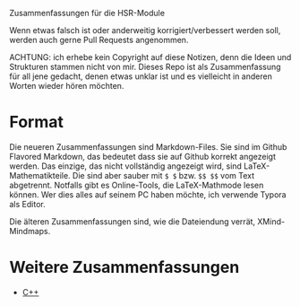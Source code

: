 Zusammenfassungen für die HSR-Module

Wenn etwas falsch ist oder anderweitig korrigiert/verbessert werden soll, werden auch gerne Pull Requests angenommen.

ACHTUNG: ich erhebe kein Copyright auf diese Notizen, denn die Ideen und Strukturen stammen nicht von mir. Dieses Repo ist als Zusammenfassung für all jene gedacht, denen etwas unklar ist und es vielleicht in anderen Worten wieder hören möchten.

# Format
Die neueren Zusammenfassungen sind Markdown-Files. Sie sind im Github Flavored Markdown, das bedeutet dass sie auf Github korrekt angezeigt werden. Das einzige, das nicht vollständig angezeigt wird, sind LaTeX-Mathematikteile. Die sind aber sauber mit `$ $` bzw. `$$ $$` vom Text abgetrennt. Notfalls gibt es Online-Tools, die LaTeX-Mathmode lesen können. Wer dies alles auf seinem PC haben möchte, ich verwende Typora als Editor.

Die älteren Zusammenfassungen sind, wie die Dateiendung verrät, XMind-Mindmaps.

# Weitere Zusammenfassungen

* [C++](https://github.com/lroellin/cpl-zusammenfassung)
